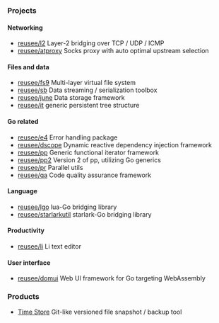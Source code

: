 ### Projects

#### Networking

* [reusee/l2](https://github.com/reusee/l2) Layer-2 bridging over TCP / UDP / ICMP
* [reusee/atproxy](https://github.com/reusee/atproxy) Socks proxy with auto optimal upstream selection

#### Files and data

* [reusee/fs9](https://github.com/reusee/fs9) Multi-layer virtual file system
* [reusee/sb](https://github.com/reusee/sb) Data streaming / serialization toolbox
* [reusee/june](https://github.com/reusee/june) Data storage framework
* [reusee/it](http://github.com/reusee/it) generic persistent tree structure

#### Go related

* [reusee/e4](https://github.com/reusee/e4) Error handling package
* [reusee/dscope](https://github.com/reusee/dscope) Dynamic reactive dependency injection framework
* [reusee/pp](https://github.com/reusee/pp) Generic functional iterator framework
* [reusee/pp2](https://github.com/reusee/pp2) Version 2 of pp, utilizing Go generics
* [reusee/pr](https://github.com/reusee/pr) Parallel utils
* [reusee/qa](https://github.com/reusee/qa) Code quality assurance framework

#### Language

* [reusee/lgo](https://github.com/reusee/lgo) lua-Go bridging library
* [reusee/starlarkutil](https://github.com/reusee/starlarkutil) starlark-Go bridging library

#### Productivity

* [reusee/li](https://github.com/reusee/li) Li text editor

#### User interface

* [reusee/domui](https://github.com/reusee/domui) Web UI framework for Go targeting WebAssembly

### Products

* [Time Store](https://www.microsoft.com/store/apps/9NDTWST8JTNL) Git-like versioned file snapshot / backup tool
